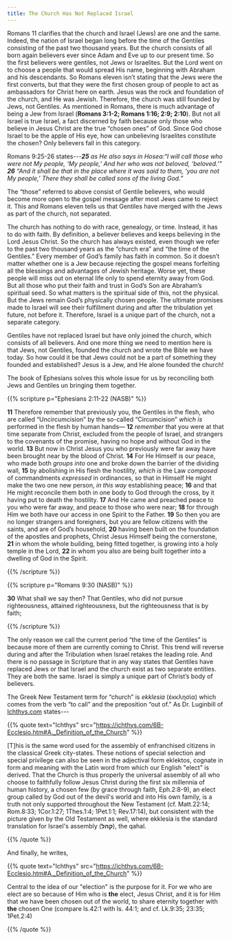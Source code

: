 ```yaml
---
title: The Church Has Not Replaced Israel
---
```


Romans 11 clarifies that the church and Israel (Jews) are one and the same. Indeed, the nation of Israel began long before the time of the Gentiles consisting of the past two thousand years. But the church consists of all born again believers ever since Adam and Eve up to our present time. So the first believers were gentiles, not Jews or Israelites. But the Lord went on to choose a people that would spread His name, beginning with Abraham and his descendants. So Romans eleven isn’t stating that the Jews were the first converts, but that they were the first chosen group of people to act as ambassadors for Christ here on earth. Jesus was the rock and foundation of the church, and He was Jewish. Therefore, the church was still founded by Jews, not Gentiles. As mentioned in Romans, there is much advantage of being a Jew from Israel (**Romans 3:1-2; Romans 1:16; 2:9; 2:10**). But not all Israel is true Israel, a fact discerned by faith because only those who believe in Jesus Christ are the true “chosen ones” of God. Since God chose Israel to be the apple of His eye, how can unbelieving Israelites constitute the chosen? Only believers fall in this category.  

Romans 9:25-26 states---***25** as He also says in Hosea:“I will call those who were not My people, ‘My people,’ And her who was not beloved, ‘beloved.’” **26** “And it shall be that in the place where it was said to them, ‘you are not My people,’ There they shall be called sons of the living God.”*

The “those” referred to above consist of Gentile believers, who would become more open to the gospel message after most Jews came to reject it. This and Romans eleven tells us that Gentiles have merged with the Jews as part of the church, not separated. 

The church has nothing to do with race, genealogy, or time. Instead, it has to do with faith. By definition, a believer believes and keeps believing in the Lord Jesus Christ. So the church has always existed, even though we refer to the past two thousand years as the “church era” and “the time of the Gentiles.” Every member of God’s family has faith in common. So it doesn’t matter whether one is a Jew because rejecting the gospel means forfeiting all the blessings and advantages of Jewish heritage. Worse yet, these people will miss out on eternal life only to spend eternity away from God. But all those who put their faith and trust in God’s Son are Abraham’s spiritual seed. So what matters is the spiritual side of this, not the physical. But the Jews remain God’s physically chosen people. The ultimate promises made to Israel will see their fulfillment during and after the tribulation yet future, not before it. Therefore, Israel is a unique part of the church, not a separate category. 

Gentiles have not replaced Israel but have only joined the church, which consists of all believers. And one more thing we need to mention here is that Jews, not Gentiles, founded the church and wrote the Bible we have today. So how could it be that Jews could not be a part of something they founded and established? Jesus is a Jew, and He alone founded the church! 

The book of Ephesians solves this whole issue for us by reconciling both Jews and Gentiles un bringing them together. 

{{% scripture p="Ephesians 2:11-22 (NASB)" %}} 

**11** Therefore remember that previously you, the Gentiles in the flesh, who are called “Uncircumcision” by the so-called “Circumcision” *which is* performed in the flesh by human hands— **12** *remember* that you were at that time separate from Christ, excluded from the people of Israel, and strangers to the covenants of the promise, having no hope and without God in the world. **13** But now in Christ Jesus you who previously were far away have been brought near by the blood of Christ. **14** For He Himself is our peace, who made both *groups into* one and broke down the barrier of the dividing wall, **15** by abolishing in His flesh the hostility, *which is* the Law *composed* of commandments *expressed* in ordinances, so that in Himself He might make the two one new person, *in this way* establishing peace; **16** and that He might reconcile them both in one body to God through the cross, by it having put to death the hostility. **17** And He came and preached peace to you who were far away, and peace to those who were near; **18** for through Him we both have our access in one Spirit to the Father. **19** So then you are no longer strangers and foreigners, but you are fellow citizens with the saints, and are of God’s household, **20** having been built on the foundation of the apostles and prophets, Christ Jesus Himself being the cornerstone, **21** in whom the whole building, being fitted together, is growing into a holy temple in the Lord, **22** in whom you also are being built together into a dwelling of God in the Spirit.                                                               

{{% /scripture %}} 

{{% scripture p="Romans 9:30 (NASB)" %}} 

**30** What shall we say then? That Gentiles, who did not pursue righteousness, attained righteousness, but the righteousness that is by faith;                                

{{% /scripture %}} 

The only reason we call the current period “the time of the Gentiles” is because more of them are currently coming to Christ. This trend will reverse during and after the Tribulation when Israel retakes the leading role. And there is no passage in Scripture that in any way states that Gentiles have replaced Jews or that Israel and the church exist as two separate entities. They are both the same. Israel is simply a unique part of Christ’s body of believers. 

The Greek New Testament term for “church” is *ekklesia* (ἐκκλησία) which comes from the verb “to call” and the preposition “out of.” As Dr. Luginbill of [Ichthys.com](https://www.ichthys.com) states---

{{% quote text="Ichthys" src="https://ichthys.com/6B-Ecclesio.htm#A._Definition_of_the_Church" %}}

[T]his is the same word used for the assembly of enfranchised citizens in the classical Greek city-states. These notions of special selection and special privilege can also be seen in the adjectival form eklektos, cognate in form and meaning with the Latin word from which our English "elect" is derived. That the Church is thus properly the universal assembly of all who choose to faithfully follow Jesus Christ during the first six millennia of human history, a chosen few (by grace through faith, Eph.2:8-9), an elect group called by God out of the devil's world and into His own family, is a truth not only supported throughout the New Testament (cf. Matt.22:14; Rom.8:33; 1Cor.1:27; 1Thes.1:4; 1Pet.1:1; Rev.17:14), but consistent with the picture given by the Old Testament as well, where ekklesia is the standard translation for Israel's assembly (**קהל**), the qahal.

{{% /quote %}}

And finally, he writes,

{{% quote text="Ichthys" src="https://ichthys.com/6B-Ecclesio.htm#A._Definition_of_the_Church" %}}

Central to the idea of our "election" is the purpose for it. For we who are elect are so because of Him who is **the** elect, Jesus Christ, and it is for Him that we have been chosen out of the world, to share eternity together with **the** chosen One (compare Is.42:1 with Is. 44:1; and cf. Lk.9:35; 23:35; 1Pet.2:4)

{{% /quote %}}